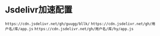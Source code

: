 # Jsdelivr加速配置

`https://cdn.jsdelivr.net/gh/guugg/bllk/`
`https://cdn.jsdelivr.net/gh/用户名/库/app.js`
`https://cdn.jsdelivr.net/gh/用户名/库/hy/app.js`

